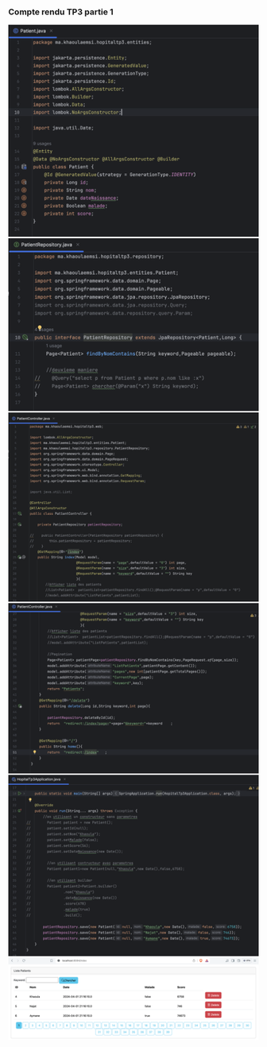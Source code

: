 <h3>Compte rendu TP3 partie 1</h3>

<img src="captures/capture1.png">
<img src="captures/capture2.png">
<img src="captures/capture3.png">
<img src="captures/capture4.png">
<img src="captures/capture5.png">
<img src="captures/capture6.png">